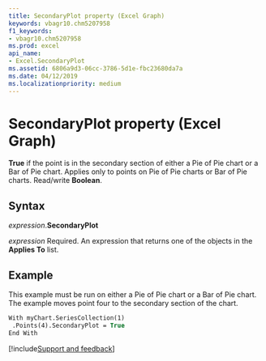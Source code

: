 ```yaml
---
title: SecondaryPlot property (Excel Graph)
keywords: vbagr10.chm5207958
f1_keywords:
- vbagr10.chm5207958
ms.prod: excel
api_name:
- Excel.SecondaryPlot
ms.assetid: 6806a9d3-06cc-3786-5d1e-fbc23680da7a
ms.date: 04/12/2019
ms.localizationpriority: medium
---
```



# SecondaryPlot property (Excel Graph)

**True** if the point is in the secondary section of either a Pie of Pie chart or a Bar of Pie chart. Applies only to points on Pie of Pie charts or Bar of Pie charts. Read/write **Boolean**.


## Syntax

_expression_.**SecondaryPlot**

_expression_ Required. An expression that returns one of the objects in the **Applies To** list.


## Example

This example must be run on either a Pie of Pie chart or a Bar of Pie chart. The example moves point four to the secondary section of the chart.

```vb
With myChart.SeriesCollection(1) 
 .Points(4).SecondaryPlot = True 
End With
```

[!include[Support and feedback](~/includes/feedback-boilerplate.md)]